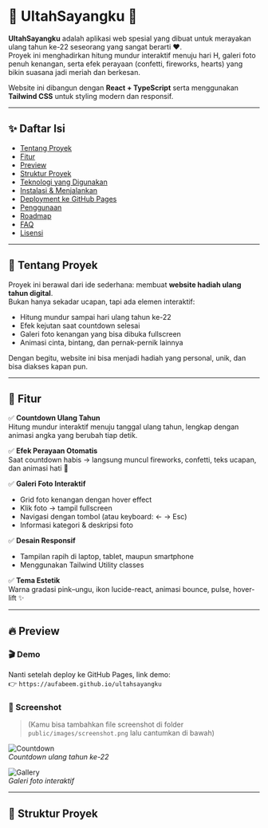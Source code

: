 # 🎉 UltahSayangku 🎂

**UltahSayangku** adalah aplikasi web spesial yang dibuat untuk merayakan ulang tahun ke-22 seseorang yang sangat berarti ❤️.  
Proyek ini menghadirkan hitung mundur interaktif menuju hari H, galeri foto penuh kenangan, serta efek perayaan (confetti, fireworks, hearts) yang bikin suasana jadi meriah dan berkesan.

Website ini dibangun dengan **React + TypeScript** serta menggunakan **Tailwind CSS** untuk styling modern dan responsif.

---

## ✨ Daftar Isi
- [Tentang Proyek](#-tentang-proyek)
- [Fitur](#-fitur)
- [Preview](#-preview)
- [Struktur Proyek](#-struktur-proyek)
- [Teknologi yang Digunakan](#-teknologi-yang-digunakan)
- [Instalasi & Menjalankan](#-instalasi--menjalankan)
- [Deployment ke GitHub Pages](#-deployment-ke-github-pages)
- [Penggunaan](#-penggunaan)
- [Roadmap](#-roadmap)
- [FAQ](#-faq)
- [Lisensi](#-lisensi)

---

## 📖 Tentang Proyek
Proyek ini berawal dari ide sederhana: membuat **website hadiah ulang tahun digital**.  
Bukan hanya sekadar ucapan, tapi ada elemen interaktif:
- Hitung mundur sampai hari ulang tahun ke-22
- Efek kejutan saat countdown selesai
- Galeri foto kenangan yang bisa dibuka fullscreen
- Animasi cinta, bintang, dan pernak-pernik lainnya  

Dengan begitu, website ini bisa menjadi hadiah yang personal, unik, dan bisa diakses kapan pun.

---

## 🌟 Fitur

✅ **Countdown Ulang Tahun**  
Hitung mundur interaktif menuju tanggal ulang tahun, lengkap dengan animasi angka yang berubah tiap detik.  

✅ **Efek Perayaan Otomatis**  
Saat countdown habis → langsung muncul fireworks, confetti, teks ucapan, dan animasi hati 💖  

✅ **Galeri Foto Interaktif**  
- Grid foto kenangan dengan hover effect  
- Klik foto → tampil fullscreen  
- Navigasi dengan tombol (atau keyboard: ← → Esc)  
- Informasi kategori & deskripsi foto  

✅ **Desain Responsif**  
- Tampilan rapih di laptop, tablet, maupun smartphone  
- Menggunakan Tailwind Utility classes  

✅ **Tema Estetik**  
Warna gradasi pink–ungu, ikon lucide-react, animasi bounce, pulse, hover-lift ✨  

---

## 🔥 Preview

### 🎬 Demo
Nanti setelah deploy ke GitHub Pages, link demo:  
👉 `https://aufabeem.github.io/ultahsayangku`

### 📸 Screenshot
> (Kamu bisa tambahkan file screenshot di folder `public/images/screenshot.png` lalu cantumkan di bawah)  

![Countdown](public/images/screenshot1.png)  
*Countdown ulang tahun ke-22*  

![Gallery](public/images/screenshot2.png)  
*Galeri foto interaktif*  

---

## 📂 Struktur Proyek

